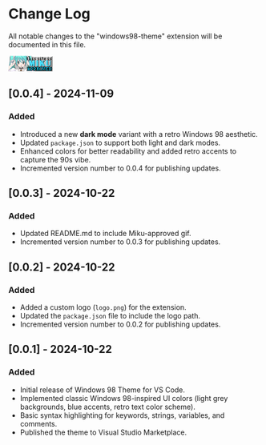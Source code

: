 # Change Log

All notable changes to the "windows98-theme" extension will be documented in this file.

![miku](./images/miku.gif)

## [0.0.4] - 2024-11-09
### Added
- Introduced a new **dark mode** variant with a retro Windows 98 aesthetic.
- Updated `package.json` to support both light and dark modes.
- Enhanced colors for better readability and added retro accents to capture the 90s vibe.
- Incremented version number to 0.0.4 for publishing updates.

## [0.0.3] - 2024-10-22
### Added
- Updated README.md to include Miku-approved gif.
- Incremented version number to 0.0.3 for publishing updates.

## [0.0.2] - 2024-10-22
### Added
- Added a custom logo (`logo.png`) for the extension.
- Updated the `package.json` file to include the logo path.
- Incremented version number to 0.0.2 for publishing updates.

## [0.0.1] - 2024-10-22
### Added
- Initial release of Windows 98 Theme for VS Code.
- Implemented classic Windows 98-inspired UI colors (light grey backgrounds, blue accents, retro text color scheme).
- Basic syntax highlighting for keywords, strings, variables, and comments.
- Published the theme to Visual Studio Marketplace.
